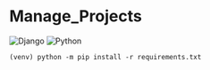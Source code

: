 # Manage_Projects

![Django](https://img.shields.io/badge/Django-4.1.4-green)
![Python](https://img.shields.io/badge/Python-3.9.13-blue)


```
(venv) python -m pip install -r requirements.txt
```

